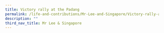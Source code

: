 ```yaml
---
title: Victory rally at the Padang
permalink: /life-and-contributions/Mr-Lee-and-Singapore/Victory-rally-at-the-Padang
description: ""
third_nav_title: Mr Lee & Singapore
---
```

